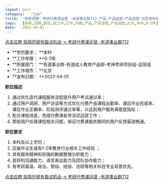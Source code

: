```yaml
---
layout:	post
category:	"job"
title:	"网易招聘：考研付费课运营 -有道事业群712-产品-产品运营-产品运营-北京本科0-3年"
tags:	[网易,招聘,面试,找工作,工作,内推,产品,产品运营,产品运营,北京,本科,0-3年]
date:	2022-04-01
---
```


[点击应聘 投简历就有面试机会 -> 考研付费课运营 -有道事业群712](http://mobile.bole.netease.com/bole/boleDetail?id=38089&employeeId=346f03c3cda5f04c&key=all)



- **学历要求： **本科
- **工作年限： **0-3年
- **所属部门： **有道事业群-有道成人教育产品部-考神考研项目组-运营组
- **工作城市： **北京
- **发布日期： **2022-04-01



**职位描述**
1. 通过优化迭代课程服务流程提升用户考试通过率；
2. 通过用户调研、用户访谈等方式优化付费产品课程出勤率、课后作业完成率、课后作业正确率、阶段测评通过率等，以达到用户服务满意度指标；
3. 配合课程进度，完成付费课各项活动运营工作；
4. 帮助用户处理课程相关问题，保证付费课服务期间的用户反馈渠道畅通。



**职位要求**
1. 本科及以上学历；
2. 应届毕业生或有1-2年教育行业相关工作经验 ；
3. 具有服务精神和较强的数据整理分析能力；
4. 良好的沟通能力、语言表达能力及团队协作能力；
5. 有考研英语、政治、管综、经综、法硕等相关科目专业背景优先。



[点击应聘 投简历就有面试机会 -> 考研付费课运营 -有道事业群712](http://mobile.bole.netease.com/bole/boleDetail?id=38089&employeeId=346f03c3cda5f04c&key=all)